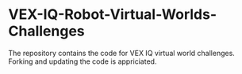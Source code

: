 # VEX-IQ-Robot-Virtual-Worlds-Challenges
The repository contains the code for VEX IQ  virtual world challenges.
Forking and updating the code is appriciated. 

